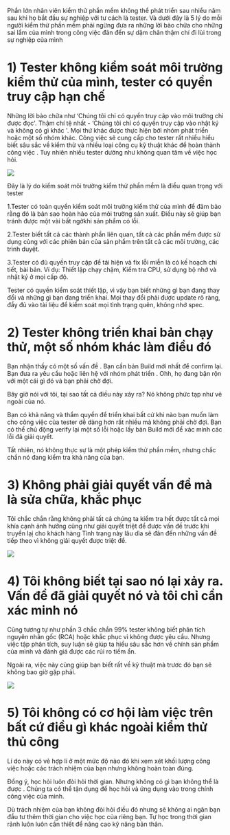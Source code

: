 Phần lớn nhân viên kiểm thử phần mềm không thể phát triển sau nhiều năm sau khi họ bắt đầu sự nghiệp với tư cách là tester. 
Và dưới đây là 5 lý do mỗi người kiểm thử phần mềm phải ngừng đưa ra những lời bào chữa cho những sai lầm của mình trong công việc đãn đến sự dậm chân thậm chí đi lùi trong sự nghiệp của mình 
# 1) Tester không kiểm soát môi trường kiểm thử của mình, tester có quyền truy cập hạn chế
Những lời bào chữa như ‘Chúng tôi chỉ có quyền truy cập vào môi trường chỉ được đọc'. Thậm chí tệ nhất - ‘Chúng tôi chỉ có quyền truy cập vào nhật ký và không có gì khác '. Mọi thứ khác được thực hiện bởi nhóm phát triển hoặc một số nhóm khác.
Công việc sẽ cung cấp cho tester rất nhiều hiểu biết sâu sắc về kiểm thử và nhiều loại công cụ kỹ thuật khác để hoàn thành công việc . Tuy nhiên nhiều tester dường như không quan tâm về việc học hỏi. 

![](https://images.viblo.asia/c2bed1cb-6e60-410a-b492-476049c4845e.jpg)

Đây là lý do kiểm soát môi trường kiểm thử phần mềm là điều quan trọng với tester

1.Tester có toàn quyền kiểm soát môi trường kiểm thử của mình để đảm bảo rằng đó là bản sao hoàn hảo của môi trường sản xuất. Điều này sẽ giúp bạn tránh được một vài bất ngờkhi sản phẩm có lỗi.

2.Tester biết tất cả các thành phần liên quan, tất cả các phần mềm được sử dụng cùng với các phiên bản của sản phẩm trên tất cả các môi trường, các trình duyệt.

3.Tester có đủ quyền truy cập để tái hiện và fix lỗi miễn là có kế hoạch chi tiết, bài bản. Ví dụ: Thiết lập chạy chậm, Kiểm tra CPU, sử dụng bộ nhớ và nhật ký ở mọi cấp độ.

Tester có quyền kiểm soát thiết lập, vì vậy bạn biết những gì bạn đang thay đổi và những gì bạn đang triển khai. Mọi thay đổi phải được update rõ ràng, đầy đủ vào tài liệu để kiểm soát mọi tình trạng quên, không nhớ spec.
# 2) Tester không triển khai bản chạy thử, một số nhóm khác làm điều đó 
Bạn nhận thấy có một số vấn đề . Bạn cần bản Build mới nhất để confirm lại. Bạn đưa ra yêu cầu hoặc liên hệ với nhóm phát triển . Ohh, họ đang bận rộn với một cái gì đó và bạn phải chờ đợi.

Bây giờ nói với tôi, tại sao tất cả điều này xảy ra? Nó không phức tạp như vẻ ngoài của nó.

Bạn có khả năng và thẩm quyền để triển khai bất cứ khi nào bạn muốn làm cho công việc của tester dễ dàng hơn rất nhiều mà không phải chờ đợi. Bạn có thể chủ động verify lại một số lỗi hoặc lấy bản Build mới để xác minh các lỗi đã giải quyết.

Tất nhiên, nó không thực sự là một phép kiểm thử phần mềm, nhưng chắc chắn nó đang kiểm tra khả năng của bạn.
# 3) Không phải giải quyết vấn đề mà là sửa chữa, khắc phục
Tôi chắc chắn rằng không phải tất cả chúng ta kiểm tra hết được tất cả mọi khía cạnh ảnh hưởng cũng như giải quyết triệt để được vấn đề trước khi truyền lạị cho khách hàng 
Tình trạng này lâu dìa sẽ đãn đến những vấn đề tiếp theo vì không giải quyết được triệt để.

![](https://images.viblo.asia/c58a8792-d4b9-47a1-af82-13f7cb84ecba.jpg)

# 4) Tôi không biết tại sao nó lại xảy ra. Vấn đề đã giải quyết nó và tôi chỉ cần xác minh nó
Cũng tương tự như phần 3 chắc chắn 99% tester không biết phân tích nguyên nhân gốc (RCA) hoặc khắc phục vì không được yêu cầu. Nhưng việc tập phân tích, suy luận sẽ giúp ta hiểu sâu sắc hơn về chính sản phẩm của mình và đánh giá được các rủi ro tiềm ẩn.

Ngoài ra, việc này cũng giúp bạn biết rất về kỹ thuật mà trươc đó bạn sẽ không bao giờ gặp phải.

![](https://images.viblo.asia/ed016043-417a-492b-85a4-e0ab1d1255c6.jpeg)

# 5) Tôi không có cơ hội làm việc trên bất cứ điều gì khác ngoài kiểm thử thủ công
Lí do này có vẻ hợp lí ở một mức độ nào đó khi xem xét khối lượng công việc hoặc các trách nhiệm của bạn nhưng không hoàn toàn đúng.

Đồng ý, học hỏi luôn đòi hỏi thời gian. Nhưng không có gì bạn không thể là được .
Chúng ta có thể tận dụng để học hỏi và ứng dụng vào trong chính công việc của mình.

Dù trách nhiệm của bạn không đòi hỏi điều đó nhưng sẽ không ai ngăn bạn đầu tư thêm thời gian cho việc học của riêng bạn. 
Tự học trong thời gian rảnh luôn luôn cần thiết để nâng cao kỹ năng bản thân.
